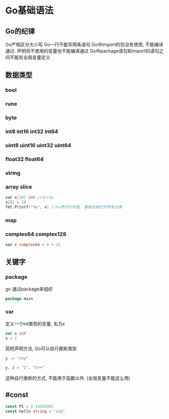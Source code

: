 # Go基础语法

## Go的纪律
Go严格区分大小写
Go一行不能写两条语句
Go中import的包没有使用, 不能编译通过. 声明但不使用的变量也不能编译通过
Go中package语句和import的语句之间不能有全局变量定义

## 数据类型
### bool
### rune
### byte
### int8 int16 int32 int64
### uint8 uint16 uint32 uint64
### float32 float64
### string
### array slice
``` Go
var x[10] int //array
x[8] = 10
fmt.Printf("%v", x) //%v表示打印值, 数据会被打印所有元素


```
### map
### complex64 complex128
``` Go
var x complex64 = 6 + 2i
```


## 关键字
### package 
go 通过package来组织

``` Go
package main
```

### var
定义一个int类型的变量, 名为x
``` Go
var x int
x = 1
```

简短声明方法, Go可以自行推断类型
``` Go
y := "cxy"
```

``` Go
y, z = "C", "C++"
```
这种自行推断的方式, 不能用于函数以外. (全局变量不能这么用)

## #const
``` Go
const PI = 3.14159265
const hello string = "cxy"
```


